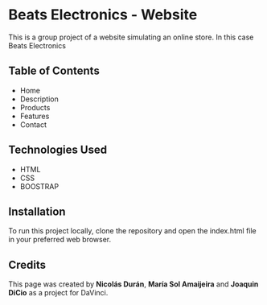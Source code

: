 <h1>Beats Electronics - Website</h1>

<p>This is a group project of a website simulating an online store. In this case Beats Electronics</p>

<h2>Table of Contents</h2>

<ul>
  <li>Home</li>
  <li>Description</li>
  <li>Products</li>
  <li>Features</li>
  <li>Contact</li>
</ul>

<h2>Technologies Used</h2>
<ul>
  <li>HTML</li>
  <li>CSS</li>
  <li>BOOSTRAP</li>
</ul>

<h2>Installation</h2>
<p>To run this project locally, clone the repository and open the index.html file in your preferred web browser.</p>

<h2>Credits</h2>
<p>This page was created by <strong>Nicolás Durán</strong>, <strong>María Sol Amaijeira</strong> and <strong>Joaquin DiCio</strong> as a project for DaVinci.</p>
